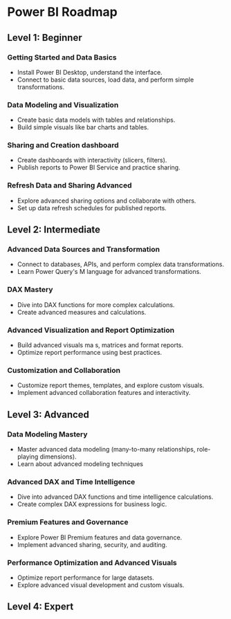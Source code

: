 # Power BI Roadmap

## Level 1: Beginner

### Getting Started and Data Basics

- Install Power BI Desktop, understand the interface.
- Connect to basic data sources, load data, and perform simple transformations.

### Data Modeling and Visualization

- Create basic data models with tables and relationships.
- Build simple visuals like bar charts and tables.

### Sharing and Creation dashboard

- Create dashboards with interactivity (slicers, filters).
- Publish reports to Power BI Service and practice sharing.

### Refresh Data and Sharing Advanced

- Explore advanced sharing options and collaborate with others.
- Set up data refresh schedules for published reports.

## Level 2: Intermediate

### Advanced Data Sources and Transformation

- Connect to databases, APIs, and perform complex data transformations.
- Learn Power Query's M language for advanced transformations.

### DAX Mastery

- Dive into DAX functions for more complex calculations.
- Create advanced measures and calculations.

### Advanced Visualization and Report Optimization

- Build advanced visuals ma s, matrices and format reports.
- Optimize report performance using best practices.

### Customization and Collaboration

- Customize report themes, templates, and explore custom visuals.
- Implement advanced collaboration features and interactivity.

## Level 3: Advanced

### Data Modeling Mastery

- Master advanced data modeling (many-to-many relationships, role-playing dimensions).
- Learn about advanced modeling techniques

### Advanced DAX and Time Intelligence

- Dive into advanced DAX functions and time intelligence calculations.
- Create complex DAX expressions for business logic.

### Premium Features and Governance

- Explore Power Bl Premium features and data governance.
- Implement advanced sharing, security, and auditing.

### Performance Optimization and Advanced Visuals

- Optimize report performance for large datasets.
- Explore advanced visual development and custom visuals.

## Level 4: Expert
